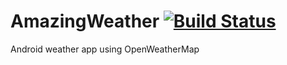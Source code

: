 # AmazingWeather [![Build Status](https://circleci.com/gh/Edydaoud/AmazingWeather.svg?style=shield)](https://circleci.com/gh/Edydaoud/AmazingWeather)

Android weather app using OpenWeatherMap
